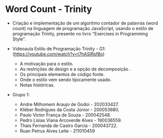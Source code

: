 # Word Count - Trinity

* Criação e implementação de um algoritmo contador de palavras (word count) na linguagem de programação JavaScript, usando o estilo de programação Trinity, presente no livro "Exercises in Programming Style".

* Videoaula Estilo de Programação Trinity - G1: (https://youtube.com/watch?v=t7hASIRsf8o)
	- A motivação para o estilo.
 	- As restrições de design e a opção de decomposição .
 	- Os principais elementos de código fonte.
 	- Onde o estilo vem sendo tipicamente usado.
 	- Notas históricas.

* Grupo 1:
	- Andre Milhomem Araujo de Godoi - 202033427.
	- Kléber Rodrigues da Costa Júnior - 200053680.
	- Paulo Victor França de Souza - 200042548.
	- Pedro Lísias Viana Arcoverde Alves - 190036559.
	- Thais Fernanda de Castro Garcia - 200043722.
	- Ruan Petrus Alves Leite - 211010459

